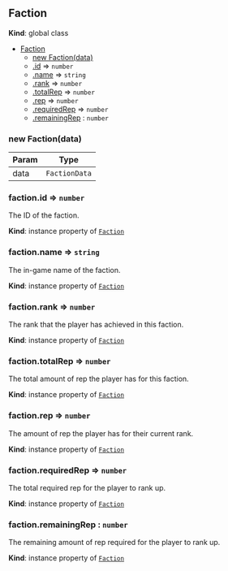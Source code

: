 <a name="Faction"></a>

## Faction
**Kind**: global class  

* [Faction](#Faction)
    * [new Faction(data)](#new_Faction_new)
    * [.id](#Faction+id) ⇒ <code>number</code>
    * [.name](#Faction+name) ⇒ <code>string</code>
    * [.rank](#Faction+rank) ⇒ <code>number</code>
    * [.totalRep](#Faction+totalRep) ⇒ <code>number</code>
    * [.rep](#Faction+rep) ⇒ <code>number</code>
    * [.requiredRep](#Faction+requiredRep) ⇒ <code>number</code>
    * [.remainingRep](#Faction+remainingRep) : <code>number</code>

<a name="new_Faction_new"></a>

### new Faction(data)

| Param | Type |
| --- | --- |
| data | <code>FactionData</code> | 

<a name="Faction+id"></a>

### faction.id ⇒ <code>number</code>
The ID of the faction.

**Kind**: instance property of [<code>Faction</code>](#Faction)  
<a name="Faction+name"></a>

### faction.name ⇒ <code>string</code>
The in-game name of the faction.

**Kind**: instance property of [<code>Faction</code>](#Faction)  
<a name="Faction+rank"></a>

### faction.rank ⇒ <code>number</code>
The rank that the player has achieved in this faction.

**Kind**: instance property of [<code>Faction</code>](#Faction)  
<a name="Faction+totalRep"></a>

### faction.totalRep ⇒ <code>number</code>
The total amount of rep the player has for this faction.

**Kind**: instance property of [<code>Faction</code>](#Faction)  
<a name="Faction+rep"></a>

### faction.rep ⇒ <code>number</code>
The amount of rep the player has for their current rank.

**Kind**: instance property of [<code>Faction</code>](#Faction)  
<a name="Faction+requiredRep"></a>

### faction.requiredRep ⇒ <code>number</code>
The total required rep for the player to rank up.

**Kind**: instance property of [<code>Faction</code>](#Faction)  
<a name="Faction+remainingRep"></a>

### faction.remainingRep : <code>number</code>
The remaining amount of rep required for the player to rank up.

**Kind**: instance property of [<code>Faction</code>](#Faction)  

